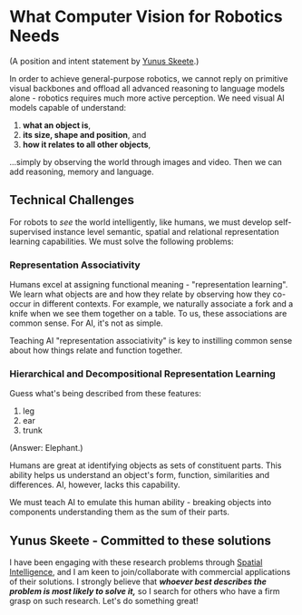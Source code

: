 # What Computer Vision for Robotics Needs
(A position and intent statement by [Yunus Skeete](https://www.linkedin.com/in/yunus-skeete/).)

In order to achieve general-purpose robotics, we cannot reply on primitive visual backbones and offload all advanced reasoning to language models alone - robotics requires much more active perception.
We need visual AI models capable of understand:
1. **what an object is**,
1. **its size, shape and position**, and
1. **how it relates to all other objects**,

...simply by observing the world through images and video.
Then we can add reasoning, memory and language.

## Technical Challenges
For robots to *see* the world intelligently, like humans, we must develop self-supervised instance level semantic, spatial and relational representation learning capabilities.
We must solve the following problems:

### Representation Associativity
Humans excel at assigning functional meaning - "representation learning".
We learn what objects are and how they relate by observing how they co-occur in different contexts.
For example, we naturally associate a fork and a knife when we see them together on a table.
To us, these associations are common sense.
For AI, it's not as simple.

Teaching AI "representation associativity" is key to instilling common sense about how things relate and function together.

### Hierarchical and Decompositional Representation Learning
Guess what's being described from these features:
1. leg
1. ear
1. trunk

(Answer: Elephant.)

Humans are great at identifying objects as sets of constituent parts.
This ability helps us understand an object's form, function, similarities and differences.
AI, however, lacks this capability.

We must teach AI to emulate this human ability - breaking objects into components understanding them as the sum of their parts.

## Yunus Skeete - Committed to these solutions
I have been engaging with these research problems through [Spatial Intelligence](https://www.spatial-intelligence.co.uk/our-research/non-technical), and I am keen to join/collaborate with commercial applications of their solutions.
I strongly believe that ***whoever best describes the problem is most likely to solve it,*** so I search for others who have a firm grasp on such research.
Let's do something great!
